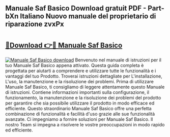 ## Manuale Saf Basico Download gratuit PDF - Part-bXn Italiano Nuovo manuale del proprietario di riparazione zvxPx

# <h2><a href="http://dfaod2.blite.top/?on=Manuale+Saf+Basico">🔗Download 👉🔴 Manuale Saf Basico</a></h2>

[![Manuale Saf Basico download](https://i.imgur.com/lujVjoI.png)](http://dfaod2.blite.top/?on=Manuale+Saf+Basico)
Benvenuto nel manuale di istruzioni per il tuo Manuale Saf Basico appena attivato. Questa guida completa è progettata per aiutarti a comprendere e utilizzare tutte le funzionalità e i vantaggi del tuo Prodotto. Troverai istruzioni dettagliate per L'installazione, L'uso, la manutenzione e la risoluzione dei problemi. Prima di utilizzare Manuale Saf Basico, ti consigliamo di leggere attentamente questo Manuale di istruzioni. Contiene informazioni importanti sulla configurazione, il funzionamento, la manutenzione e la risoluzione dei problemi del prodotto per garantire che sia possibile utilizzare il prodotto in modo efficace ed efficiente. Questo straordinario Manuale Saf Basico offre una perfetta combinazione di funzionalità e facilità d'uso grazie alle sue funzionalità avanzate. Ci impegniamo a fornire soluzioni per Manuale Saf Basico. Il nostro Team si impegna a risolvere le vostre preoccupazioni in modo rapido ed efficiente.
